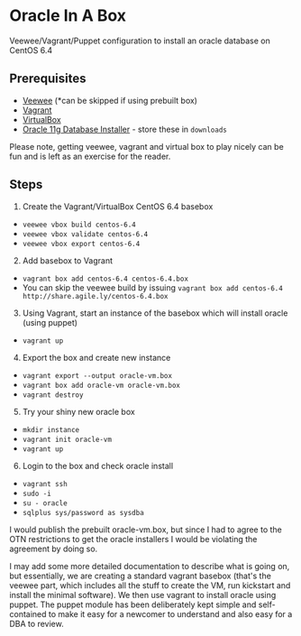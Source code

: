Oracle In A Box
=========

Veewee/Vagrant/Puppet configuration to install an oracle database on CentOS 6.4

Prerequisites
-------------

 - [Veewee](https://github.com/jedi4ever/veewee) (*can be skipped if using prebuilt box)
 - [Vagrant](http://www.vagrantup.com/)
 - [VirtualBox](http://www.virtualbox.org/)
 - [Oracle 11g Database Installer](http://www.oracle.com/technetwork/database/enterprise-edition/downloads/112010-linx8664soft-100572.html) - store these in `downloads`

Please note, getting veewee, vagrant and virtual box to play nicely can be fun and is left as an exercise for the reader.

Steps
-----

1. Create the Vagrant/VirtualBox CentOS 6.4 basebox
 - `veewee vbox build centos-6.4`
 - `veewee vbox validate centos-6.4`
 - `veewee vbox export centos-6.4`
2. Add basebox to Vagrant 
 - `vagrant box add centos-6.4 centos-6.4.box`
 - You can skip the veewee build by issuing `vagrant box add centos-6.4 http://share.agile.ly/centos-6.4.box`
3. Using Vagrant, start an instance of the basebox which will install oracle (using puppet)
 - `vagrant up`
4. Export the box and create new instance
 - `vagrant export --output oracle-vm.box`
 - `vagrant box add oracle-vm oracle-vm.box`
 - `vagrant destroy`
5. Try your shiny new oracle box
 - `mkdir instance`
 - `vagrant init oracle-vm`
 - `vagrant up`
6. Login to the box and check oracle install
 - `vagrant ssh`
 - `sudo -i`
 - `su - oracle`
 - `sqlplus sys/password as sysdba`

I would publish the prebuilt oracle-vm.box, but since I had to agree to the OTN restrictions to get the oracle installers I would be violating the agreement by doing so.

I may add some more detailed documentation to describe what is going on, but essentially, we are creating a standard vagrant basebox (that's the veewee part, which includes all the stuff to create the VM, run kickstart and install the minimal software).  We then use vagrant to install oracle using puppet.  The puppet module has been deliberately kept simple and self-contained to make it easy for a newcomer to understand and also easy for a DBA to review.
